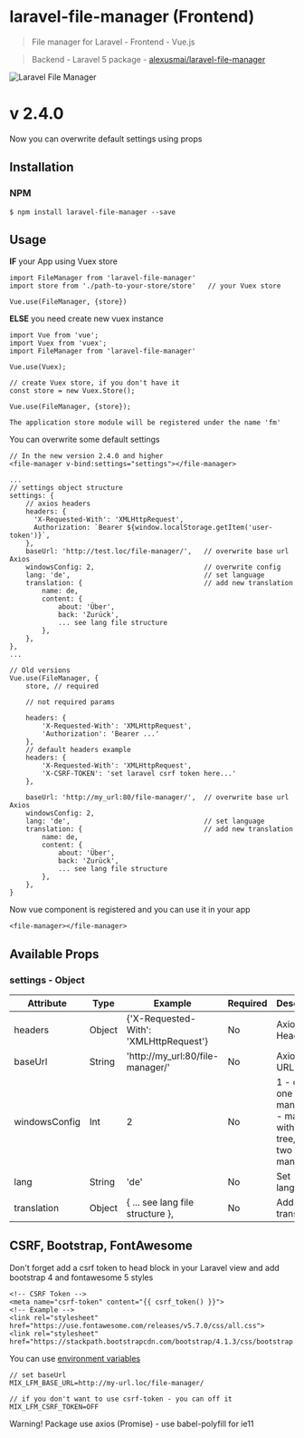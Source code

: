 # laravel-file-manager (Frontend)

> File manager for Laravel - Frontend - Vue.js 

> Backend - Laravel 5 package - [alexusmai/laravel-file-manager](https://github.com/alexusmai/laravel-file-manager)

![Laravel File Manager](https://raw.github.com/alexusmai/vue-laravel-file-manager/master/src/assets/laravel-file-manager.gif?raw=true)

# v 2.4.0

Now you can overwrite default settings using props


## Installation

### NPM
```
$ npm install laravel-file-manager --save
```

## Usage

**IF** your App using Vuex store

```
import FileManager from 'laravel-file-manager'
import store from './path-to-your-store/store'   // your Vuex store

Vue.use(FileManager, {store})
```

**ELSE** you need create new vuex instance

```
import Vue from 'vue';
import Vuex from 'vuex';
import FileManager from 'laravel-file-manager'

Vue.use(Vuex);

// create Vuex store, if you don't have it
const store = new Vuex.Store();

Vue.use(FileManager, {store});
```

`The application store module will be registered under the name 'fm'`

You can overwrite some default settings

```
// In the new version 2.4.0 and higher
<file-manager v-bind:settings="settings"></file-manager>

...
// settings object structure
settings: {
    // axios headers
    headers: {
      'X-Requested-With': 'XMLHttpRequest',
      Authorization: `Bearer ${window.localStorage.getItem('user-token')}`,
    },
    baseUrl: 'http://test.loc/file-manager/',   // overwrite base url Axios
    windowsConfig: 2,                           // overwrite config
    lang: 'de',                                 // set language
    translation: {                              // add new translation
        name: de,
        content: {
            about: 'Über',
            back: 'Zurück',
            ... see lang file structure
        },
    },
},
...

// Old versions
Vue.use(FileManager, {
    store, // required
    
    // not required params
    
    headers: {
        'X-Requested-With': 'XMLHttpRequest',
        'Authorization': 'Bearer ...'
    },
    // default headers example
    headers: {
        'X-Requested-With': 'XMLHttpRequest',
        'X-CSRF-TOKEN': 'set laravel csrf token here...'
    },
    
    baseUrl: 'http://my_url:80/file-manager/',  // overwrite base url Axios
    windowsConfig: 2,
    lang: 'de',                                 // set language
    translation: {                              // add new translation
        name: de,
        content: {
            about: 'Über',
            back: 'Zurück',
            ... see lang file structure
        },
    },
}
```

Now vue component is registered and you can use it in your app
```
<file-manager></file-manager>
```

## Available Props

### settings - Object

|  Attribute  |  Type  |  Example  |  Required  |  Description  |
|  ---------  |  ----  |  -------  |  --------  |  -----------  |
|  headers    |     Object     |  {'X-Requested-With': 'XMLHttpRequest'}  |  No  | Axios Headers |
|  baseUrl    |     String     |  'http://my_url:80/file-manager/'  |  No  | Axios base URL |
|  windowsConfig    |     Int     |  2  |  No  | 1 - only one manager, 2 - manager with folder tree, 3 - two managers |
|  lang    |     String     |  'de'  |  No  | Set language |
|  translation    |     Object     |  { ... see lang file structure },  |  No  | Add new translation |

## CSRF, Bootstrap, FontAwesome

Don't forget add a csrf token to head block in your Laravel view and add bootstrap 4 and fontawesome 5 styles
```
<!-- CSRF Token -->
<meta name="csrf-token" content="{{ csrf_token() }}">
<!-- Example -->
<link rel="stylesheet" href="https://use.fontawesome.com/releases/v5.7.0/css/all.css">
<link rel="stylesheet" href="https://stackpath.bootstrapcdn.com/bootstrap/4.1.3/css/bootstrap.min.css">
```

You can use [environment variables](https://laravel.com/docs/mix#environment-variables)

```
// set baseUrl
MIX_LFM_BASE_URL=http://my-url.loc/file-manager/

// if you don't want to use csrf-token - you can off it
MIX_LFM_CSRF_TOKEN=OFF
```

Warning! Package use axios (Promise) - use babel-polyfill for ie11
